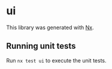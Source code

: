 # ui

This library was generated with [Nx](http://nx.dev).

## Running unit tests

Run `nx test ui` to execute the unit tests.
